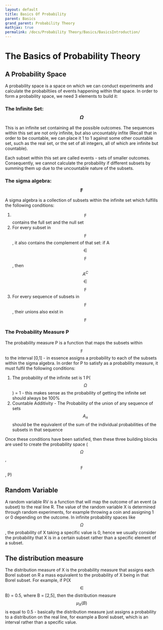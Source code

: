 ```yaml
---
layout: default
title: Basics Of Probability
parent: Basics
grand_parent: Probability Theory
mathjax: true
permalink: /docs/Probability Theory/Basics/BasicsIntroduction/
---
```


# The Basics of Probability Theory
## A Probability Space

A probability space is a space on which we can conduct experiments and calculate the probabiltiies of events happening within that space. In order to form a probability space, we need 3 elements to build it:

### The Infinite Set: $$\Omega$$
This is an infinite set containing all the possible outcomes. The sequences within this set are not only infinite, but also uncountably infite (Recall that in order to be countable, we can place it 1 to 1 against some other countable set, such as the real set, or the set of all integers, all of which are infinite but countable).

Each subset within this set are called events - sets of smaller outcomes. Consequently, we cannot calculate the probability if different subsets by summing them up due to the uncountable nature of the subsets.

### The sigma algebra: $$\digamma$$
A sigma algebra is a collection of subsets within the infinite set which fulfills the following conditions:
1. $$\digamma$$ contains the full set and the null set
2. For every subset in $$\digamma$$, it also contains the complement of that set: if A $$\in$$ $$\digamma$$, then $$A^C$$ $$\in$$ $$\digamma$$
3. For every sequence of subsets in $$\digamma$$, their unions also exist in $$\digamma$$

### The Probability Measure P
The probability measure P is a function that maps the subsets within $$\digamma$$ to the interval [0,1] - in essence assigns a probability to each of the subsets within the sigma algebra. In order for P to satisfy as a probability measure, it must fulfil the following conditions:
1. The probability of the infinite set is 1 P($$\Omega$$) = 1 - this makes sense as the probability of getting the infinite set should always be 100%
2. Countable Additivity -  The Probability of the union of any sequence of sets $$A_n$$ should be the equivalent of the sum of the individual probabilities of the subsets in that sequence

Once these conditions have been satisfied, then these three building blocks are used to create the probability space ($$\Omega$$, $$\digamma$$, P)

## Random Variable
A random variable RV is a function that will map the outcome of an event (a subset) to the real line R. The value of the random variable X is determined through random experiments, for example throwing a coin and assigning 1 or 0 depending on the outcome. In infinite probability spaces like $$\Omega$$, the probability of X taking a specific value is 0, hence we usually consider the probability that X is in a certain subset rather than a specific element of a subset. 

## The distribution measure
The distribution measure of X is the probability measure that assigns each Borel subset on R a mass equivalent to the probability of X being in that Borel subset. 
For example, if P{X $$\in$$ B} = 0.5, where B = [2,5], then the distribution measure $$ \mu_X (B) $$ is equal to 0.5 - basically the distribution measure just assigns a probability to a distribution on the real line, for example a Borel subset, which is an interval rather than a specific value.



